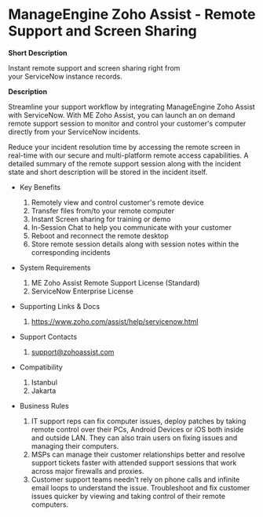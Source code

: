 # ManageEngine Zoho Assist - Remote Support and Screen Sharing

**Short Description**

Instant remote support and screen sharing right from your ServiceNow instance records.

**Description**

Streamline your support workflow by integrating ManageEngine Zoho Assist with ServiceNow. With ME Zoho Assist, you can launch an on demand remote support session to monitor and control your customer's computer directly from your ServiceNow incidents. 

Reduce your incident resolution time by accessing the remote screen in real-time with our secure and multi-platform remote access capabilities. A detailed summary of the remote support session along with the incident state and short description will be stored in the incident itself.

* Key Benefits
  1. Remotely view and control customer's remote device
  2. Transfer files from/to your remote computer
  3. Instant Screen sharing for training or demo
  4. In-Session Chat to help you communicate with your customer
  5. Reboot and reconnect the remote desktop
  6. Store remote session details along with session notes within the corresponding incidents

* System Requirements
  1. ME Zoho Assist Remote Support License (Standard)
  2. ServiceNow Enterprise License
  
* Supporting Links & Docs
  1. https://www.zoho.com/assist/help/servicenow.html
  
* Support Contacts
  1. support@zohoassist.com
  
* Compatibility
  1. Istanbul
  2. Jakarta
  
* Business Rules
  1. IT support reps can fix computer issues, deploy patches by taking remote control over their PCs, Android Devices or iOS both inside and outside LAN. They can also train users on fixing issues and managing their computers.
  2. MSPs can manage their customer relationships better and resolve support tickets faster with attended support sessions that work across major firewalls and proxies.
  3. Customer support teams needn't rely on phone calls and infinite email loops to understand the issue. Troubleshoot and fix customer issues quicker by viewing and taking control of their remote computers.
